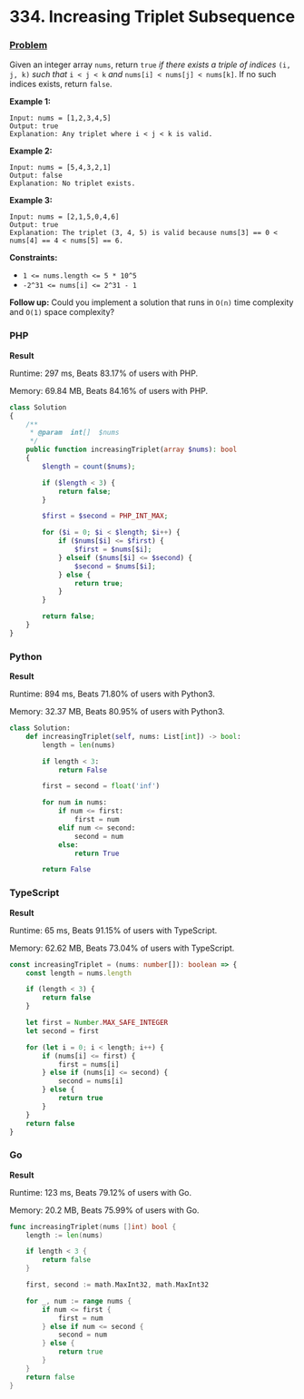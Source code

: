 # 334. Increasing Triplet Subsequence

### [Problem](https://leetcode.com/problems/increasing-triplet-subsequence/description/)

Given an integer array `nums`, return `true` _if there exists a triple of indices_ `(i, j, k)` _such that_ `i < j < k` _and_ `nums[i] < nums[j] < nums[k]`. If no such indices exists, return `false`.

**Example 1:**

```
Input: nums = [1,2,3,4,5]
Output: true
Explanation: Any triplet where i < j < k is valid.
```

**Example 2:**

```
Input: nums = [5,4,3,2,1]
Output: false
Explanation: No triplet exists.
```

**Example 3:**

```
Input: nums = [2,1,5,0,4,6]
Output: true
Explanation: The triplet (3, 4, 5) is valid because nums[3] == 0 < nums[4] == 4 < nums[5] == 6.
```

**Constraints:**

* `1 <= nums.length <= 5 * 10^5`
* `-2^31 <= nums[i] <= 2^31 - 1`

**Follow up:** Could you implement a solution that runs in `O(n)` time complexity and `O(1)` space complexity?

### PHP

**Result**

Runtime: 297 ms, Beats 83.17% of users with PHP.

Memory: 69.84 MB, Beats 84.16% of users with PHP.

```php
class Solution
{
    /**
     * @param  int[]  $nums
     */
    public function increasingTriplet(array $nums): bool
    {
        $length = count($nums);

        if ($length < 3) {
            return false;
        }

        $first = $second = PHP_INT_MAX;

        for ($i = 0; $i < $length; $i++) {
            if ($nums[$i] <= $first) {
                $first = $nums[$i];
            } elseif ($nums[$i] <= $second) {
                $second = $nums[$i];
            } else {
                return true;
            }
        }

        return false;
    }
}
```

### Python

**Result**

Runtime: 894 ms, Beats 71.80% of users with Python3.

Memory: 32.37 MB, Beats 80.95% of users with Python3.

```python
class Solution:
    def increasingTriplet(self, nums: List[int]) -> bool:
        length = len(nums)

        if length < 3:
            return False

        first = second = float('inf')

        for num in nums:
            if num <= first:
                first = num
            elif num <= second:
                second = num
            else:
                return True

        return False
```

### TypeScript

**Result**

Runtime: 65 ms, Beats 91.15% of users with TypeScript.

Memory: 62.62 MB, Beats 73.04% of users with TypeScript.

```typescript
const increasingTriplet = (nums: number[]): boolean => {
    const length = nums.length

    if (length < 3) {
        return false
    }

    let first = Number.MAX_SAFE_INTEGER
    let second = first

    for (let i = 0; i < length; i++) {
        if (nums[i] <= first) {
            first = nums[i]
        } else if (nums[i] <= second) {
            second = nums[i]
        } else {
            return true
        }
    }
    return false
}
```

### Go

**Result**

Runtime: 123 ms, Beats 79.12% of users with Go.

Memory: 20.2 MB, Beats 75.99% of users with Go.

```go
func increasingTriplet(nums []int) bool {
	length := len(nums)

	if length < 3 {
		return false
	}

	first, second := math.MaxInt32, math.MaxInt32

	for _, num := range nums {
		if num <= first {
			first = num
		} else if num <= second {
			second = num
		} else {
			return true
		}
	}
	return false
}
```
